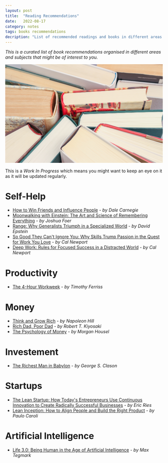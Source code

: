 ```yaml
---
layout: post
title:  "Reading Recommendations"
date:   2022-08-17
category: notes
tags: books recommendations
decription: "List of recommended readings and books in different areas of life and subjects"
---
```


*This is a curated list of book recommendations organised in different areas and subjects that might be of interest to you.*

![image](/assets/images/notes/6_reading_recommendations.jpg)


This is a *Work In Progress* which means you might want to keep an eye on it as it will be updated regularly. 

# Self-Help 

- [How to Win Friends and Influence People](https://amzn.to/3T75aKC) - *by Dale Carnegie*
- [Moonwalking with Einstein: The Art and Science of Remembering Everything](https://amzn.to/3yu6jlY) - *by Joshua Foer*
- [Range: Why Generalists Triumph in a Specialized World](https://amzn.to/3l1GwyL) - *by David Epstein*
- [So Good They Can't Ignore You: Why Skills Trump Passion in the Quest for Work You Love](https://amzn.to/3ZGhyE4) - *by Cal Newport*
- [Deep Work: Rules for Focused Success in a Distracted World](https://amzn.to/3JcUTbi) - *by Cal Newport*

# Productivity

- [The 4-Hour Workweek](https://amzn.to/3Fg5mlo) - *by Timothy Ferriss*

# Money

- [Think and Grow Rich](https://amzn.to/3JdIPqi) - *by Napoleon Hill*
- [Rich Dad, Poor Dad](https://amzn.to/3l3SV52) - *by Robert T. Kiyosaki*
- [The Psychology of Money](https://amzn.to/3J9hnKn) - *by Morgan Housel*

# Investement
 
- [The Richest Man in Babylon](https://amzn.to/3T76OMi) - *by  George S. Clason* 

# Startups

- [The Lean Startup: How Today's Entrepreneurs Use Continuous Innovation to Create Radically Successful Businesses](https://amzn.to/3JzL5K8) - *by Eric Ries*
- [Lean Inception: How to Align People and Build the Right Product](https://amzn.to/40hONxx) - *by Paulo Caroli* 

# Artificial Intelligence 

- [Life 3.0: Being Human in the Age of Artificial Intelligence](https://amzn.to/3ZYr9Wr) - *by Max Tegmark* 
